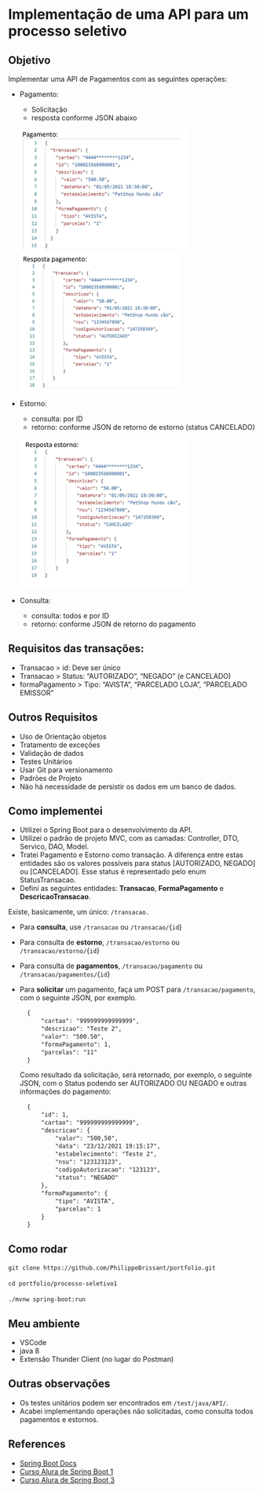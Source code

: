 # Implementação de uma API para um processo seletivo

## Objetivo
Implementar uma API de Pagamentos com as seguintes operações:
- Pagamento:
    - Solicitação
    - resposta conforme JSON abaixo

    ![](imagens/pagamento-json.png)
    ![](imagens/pagamento-resposta-json.png)
    
- Estorno:
    - consulta: por ID
    - retorno: conforme JSON de retorno de estorno (status CANCELADO)

    ![](imagens/estorno.png)

- Consulta:
    - consulta: todos e por ID
    - retorno: conforme JSON de retorno do pagamento
    
## Requisitos das transações:
- Transacao > id: Deve ser único
- Transacao > Status: “AUTORIZADO”, “NEGADO” (e CANCELADO)
- formaPagamento > Tipo: “AVISTA”, “PARCELADO LOJA”, “PARCELADO EMISSOR”

## Outros Requisitos
- Uso de Orientação objetos
- Tratamento de exceções
- Validação de dados
- Testes Unitários
- Usar Git para versionamento
- Padrões de Projeto
- Não há necessidade de persistir os dados em um banco de dados.

## Como implementei
- Utilizei o Spring Boot para o desenvolvimento da API.
- Utilizei o padrão de projeto MVC, com as camadas: Controller, DTO, Servico, DAO, Model.
- Tratei Pagamento e Estorno como transação. A diferença entre estas entidades são os valores possíveis para status [AUTORIZADO, NEGADO] ou [CANCELADO]. Esse status é representado pelo enum StatusTransacao.
- Defini as seguintes entidades: **Transacao**, **FormaPagamento** e **DescricaoTransacao**.

Existe, basicamente, um único: ``/transacao.``
- Para **consulta**, use ``/transacao`` ou ``/transacao/``{``id``} 
- Para consulta de **estorno**, ``/transacao/estorno`` ou ``/transacao/estorno/``{``id``}
- Para consulta de **pagamentos**, ``/transacao/pagamento`` ou ``/transacao/pagamentos/``{``id``}
- Para **solicitar** um pagamento, faça um POST para ``/transacao/pagamento``, com o seguinte JSON, por exemplo. 

        {
            "cartao": "999999999999999",
            "descricao": "Teste 2",
            "valor": "500.50",
            "formaPagamento": 1,
            "parcelas": "11"
        }
    Como resultado da solicitação, será retornado, por exemplo, o seguinte JSON, com o Status podendo ser AUTORIZADO OU NEGADO e outras informações do pagamento:

        {
            "id": 1,
            "cartao": "999999999999999",
            "descricao": {
                "valor": "500,50",
                "data": "23/12/2021 19:15:17",
                "estabelecimento": "Teste 2",
                "nsu": "123123123",
                "codigoAutorizacao": "123123",
                "status": "NEGADO"
            },
            "formaPagamento": {
                "tipo": "AVISTA",
                "parcelas": 1
            }
        }

## Como rodar
```
git clone https://github.com/PhilippeBrissant/portfolio.git

cd portfolio/processo-seletivo1

./mvnw spring-boot:run
```

## Meu ambiente
- VSCode 
- java 8
- Extensão Thunder Client (no lugar do Postman)

## Outras observações
- Os testes unitários podem ser encontrados em ``/test/java/API/``.
- Acabei implementando operações não solicitadas, como consulta todos pagamentos e estornos.

## References

- [Spring Boot Docs](https://spring.io/projects/spring-boot)
- [Curso Alura de Spring Boot 1](https://cursos.alura.com.br/course/spring-boot-api-rest)
- [Curso Alura de Spring Boot 3](https://cursos.alura.com.br/course/spring-boot-profiles-testes-deploy)